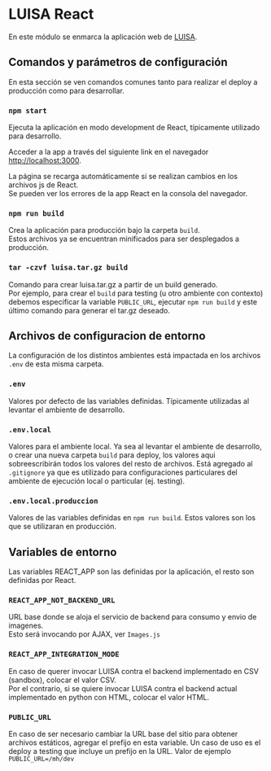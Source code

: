 # LUISA React

En este módulo se enmarca la aplicación web de [LUISA](https://mh.udelar.edu.uy/luisa/?lang=es).

## Comandos y parámetros de configuración

En esta sección se ven comandos comunes tanto para realizar el deploy a producción como para desarrollar.

### `npm start`

Ejecuta la aplicación en modo development de React, típicamente utilizado para desarrollo.

Acceder a la app a través del siguiente link en el navegador [http://localhost:3000](http://localhost:3000).

La página se recarga automáticamente si se realizan cambios en los archivos js de React.\
Se pueden ver los errores de la app React en la consola del navegador.

### `npm run build`

Crea la aplicación para producción bajo la carpeta `build`.\
Estos archivos ya se encuentran minificados para ser desplegados a producción.

### `tar -czvf luisa.tar.gz build`

Comando para crear luisa.tar.gz a partir de un build generado.\
Por ejemplo, para crear el `build` para testing (u otro ambiente con contexto) debemos especificar la variable `PUBLIC_URL`, ejecutar `npm run build` y este último comando para generar el tar.gz deseado.

## Archivos de configuracion de entorno

La configuración de los distintos ambientes está impactada en los archivos `.env` de esta misma carpeta.

### `.env`

Valores por defecto de las variables definidas.
Típicamente utilizadas al levantar el ambiente de desarrollo.

### `.env.local`

Valores para el ambiente local.
Ya sea al levantar el ambiente de desarrollo, o crear una nueva carpeta `build` para deploy, los valores aqui sobreescribirán todos los valores del resto de archivos.
Está agregado al `.gitignore` ya que es utilizado para configuraciones particulares del ambiente de ejecución local o particular (ej. testing).

### `.env.local.produccion`

Valores  de las variables definidas en `npm run build`.
Estos valores son los que se utilizaran en producción.

## Variables de entorno

Las variables REACT_APP son las definidas por la aplicación, el resto son definidas por React.

### `REACT_APP_NOT_BACKEND_URL`

URL base donde se aloja el servicio de backend para consumo y envio de imagenes.\
Esto será invocando por AJAX, ver `Images.js`

### `REACT_APP_INTEGRATION_MODE`

En caso de querer invocar LUISA contra el backend implementado en CSV (sandbox), colocar el valor CSV.\
Por el contrario, si se quiere invocar LUISA contra el backend actual implementado en python con HTML, colocar el valor HTML.

### `PUBLIC_URL`

En caso de ser necesario cambiar la URL base del sitio para obtener archivos estáticos, agregar el prefijo en esta variable.
Un caso de uso es el deploy a testing que incluye un prefijo en la URL.
Valor de ejemplo `PUBLIC_URL=/mh/dev`
